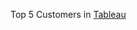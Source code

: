 Top 5 Customers in [Tableau](https://public.tableau.com/app/profile/elif.akkas/viz/Top5Customerstask3_10/Sheet3)

